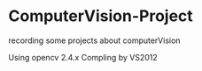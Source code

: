 # ComputerVision-Project
recording some projects about computerVision

Using opencv 2.4.x 
Compling by VS2012
